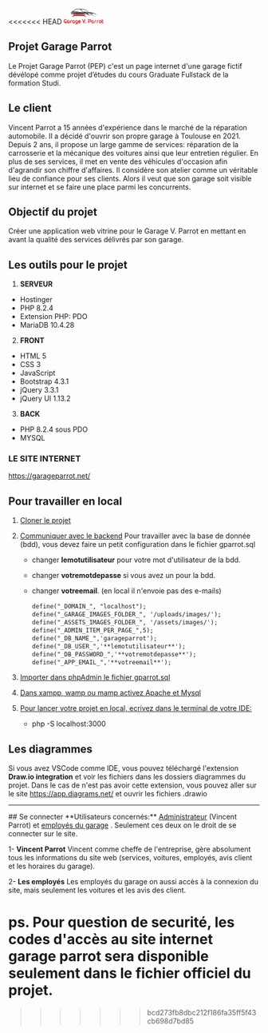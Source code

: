 <<<<<<< HEAD
<img src='./assets/images/logo_car_title.png' width="80">

## Projet Garage Parrot

Le Projet Garage Parrot (PEP) c'est un page internet d'une garage fictif dévélopé comme projet d’études du cours Graduate Fullstack de la formation Studi.

## Le client

Vincent Parrot a 15 années d'expérience dans le marché de la réparation automobile. Il a décidé d'ouvrir son propre garage à Toulouse en 2021. Depuis 2 ans, il propose un large gamme de services: réparation de la carrosserie et la mécanique des voitures ainsi que leur entretien régulier. En plus de ses services, il met en vente des véhicules d'occasion afin d'agrandir son chiffre d'affaires. Il considère son atelier comme un véritable lieu de confiance pour ses clients. Alors il veut que son garage soit visible sur internet et se faire une place parmi les concurrents.

## Objectif du projet

Créer une application web vitrine pour le Garage V. Parrot en mettant en avant la qualité des services délivrés par son garage.

## Les outils pour le projet

1. **SERVEUR**

- Hostinger
- PHP 8.2.4
- Extension PHP: PDO
- MariaDB 10.4.28
  <br>

2. **FRONT**

- HTML 5
- CSS 3
- JavaScript
- Bootstrap 4.3.1
- jQuery 3.3.1
- jQuery UI 1.13.2
  <br>

3. **BACK**

- PHP 8.2.4 sous PDO
- MYSQL
  <br>

### LE SITE INTERNET

https://garageparrot.net/

## Pour travailler en local

1.  <u>Cloner le projet</u>
    <br>
2.  <u>Communiquer avec le backend</u>
    Pour travailler avec la base de donnée (bdd), vous devez faire un petit configuration dans le fichier gparrot.sql

    - changer **lemotutilisateur** pour votre mot d'utilisateur de la bdd.
    - changer **votremotdepasse** si vous avez un pour la bdd.
    - changer **votreemail**. (en local il n'envoie pas des e-mails)
      <br>

          define("_DOMAIN_", "localhost");
          define("_GARAGE_IMAGES_FOLDER_", '/uploads/images/');
          define("_ASSETS_IMAGES_FOLDER_", '/assets/images/');
          define("_ADMIN_ITEM_PER_PAGE_",5);
          define("_DB_NAME_",'garageparrot');
          define("_DB_USER_",'**lemotutilisateur**');
          define("_DB_PASSWORD_",'**votremotdepasse**');
          define("_APP_EMAIL_",'**votreemail**');

3.  <u>Importer dans phpAdmin le fichier gparrot.sql</u>
    <br>
4.  <u>Dans xampp, wamp ou mamp activez Apache et Mysql</u>
    <br>
5.  <u>Pour lancer votre projet en local, ecrivez dans le terminal de votre IDE:</u>

    - php -S localhost:3000
      <br>

## Les diagrammes

Si vous avez VSCode comme IDE, vous pouvez téléchargé l'extension **Draw.io integration** et voir les fichiers dans les dossiers diagrammes du projet. Dans le cas de n'est pas avoir cette extension, vous pouvez aller sur le site https://app.diagrams.net/ et ouvrir les fichiers .drawio

<hr>
## Se connecter
**Utilisateurs concernés:** <u>Administrateur</u> (Vincent Parrot) et <u>employés du garage</u> . Seulement ces deux on le droit de se connecter sur le site.

1- **Vincent Parrot**
Vincent comme cheffe de l'entreprise, gère absolument tous les informations du site web (services, voitures, employés, avis client et les horaires du garage).

2- **Les employés**
Les employés du garage on aussi accès à la connexion du site, mais seulement les voitures et les avis des client.

**ps. Pour question de securité, les codes d'accès au site internet garage parrot sera disponible seulement dans le fichier officiel du projet.**
=======

>>>>>>> bcd273fb8dbc212f186fa35ff5f43cb698d7bd85
